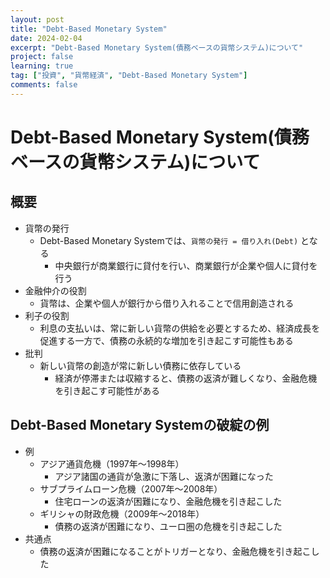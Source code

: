 ```yaml
---
layout: post
title: "Debt-Based Monetary System"
date: 2024-02-04
excerpt: "Debt-Based Monetary System(債務ベースの貨幣システム)について"
project: false
learning: true
tag: ["投資", "貨幣経済", "Debt-Based Monetary System"]
comments: false
---
```


# Debt-Based Monetary System(債務ベースの貨幣システム)について

## 概要
 - 貨幣の発行
   - Debt-Based Monetary Systemでは、`貨幣の発行 = 借り入れ(Debt)` となる
     - 中央銀行が商業銀行に貸付を行い、商業銀行が企業や個人に貸付を行う 
 - 金融仲介の役割
   - 貨幣は、企業や個人が銀行から借り入れることで信用創造される
 - 利子の役割
   - 利息の支払いは、常に新しい貨幣の供給を必要とするため、経済成長を促進する一方で、債務の永続的な増加を引き起こす可能性もある
 - 批判
   - 新しい貨幣の創造が常に新しい債務に依存している
     - 経済が停滞または収縮すると、債務の返済が難しくなり、金融危機を引き起こす可能性がある

## Debt-Based Monetary Systemの破綻の例
 - 例
   - アジア通貨危機（1997年〜1998年）
     - アジア諸国の通貨が急激に下落し、返済が困難になった
   - サブプライムローン危機（2007年〜2008年）
     - 住宅ローンの返済が困難になり、金融危機を引き起こした
   - ギリシャの財政危機（2009年〜2018年）
     - 債務の返済が困難になり、ユーロ圏の危機を引き起こした
 - 共通点
   - 債務の返済が困難になることがトリガーとなり、金融危機を引き起こした
